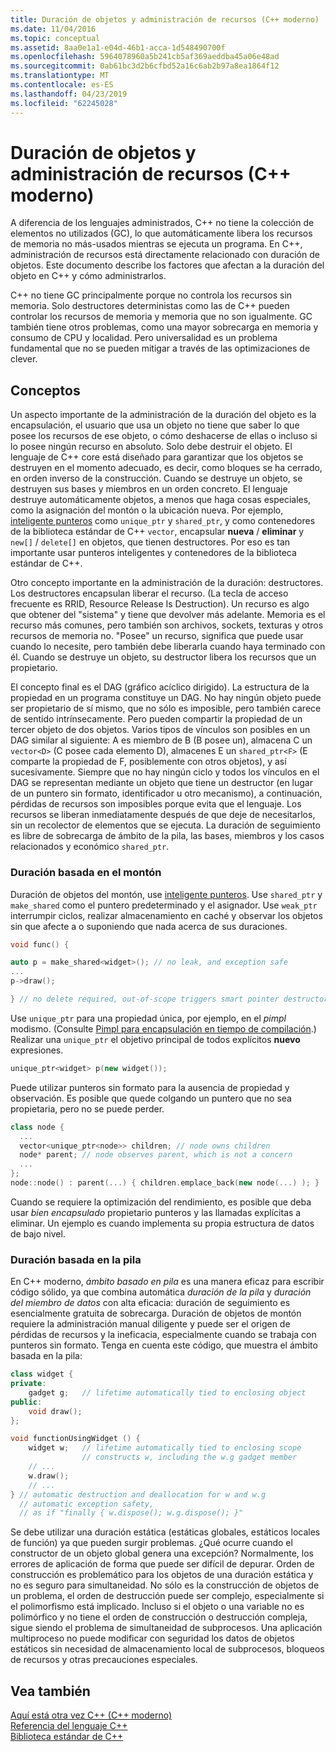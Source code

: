 ```yaml
---
title: Duración de objetos y administración de recursos (C++ moderno)
ms.date: 11/04/2016
ms.topic: conceptual
ms.assetid: 8aa0e1a1-e04d-46b1-acca-1d548490700f
ms.openlocfilehash: 5964078960a5b241cb5af369aeddba45a06e48ad
ms.sourcegitcommit: 0ab61bc3d2b6cfbd52a16c6ab2b97a8ea1864f12
ms.translationtype: MT
ms.contentlocale: es-ES
ms.lasthandoff: 04/23/2019
ms.locfileid: "62245028"
---
```

# <a name="object-lifetime-and-resource-management-modern-c"></a>Duración de objetos y administración de recursos (C++ moderno)

A diferencia de los lenguajes administrados, C++ no tiene la colección de elementos no utilizados (GC), lo que automáticamente libera los recursos de memoria no más-usados mientras se ejecuta un programa. En C++, administración de recursos está directamente relacionado con duración de objetos. Este documento describe los factores que afectan a la duración del objeto en C++ y cómo administrarlos.

C++ no tiene GC principalmente porque no controla los recursos sin memoria. Solo destructores deterministas como las de C++ pueden controlar los recursos de memoria y memoria que no son igualmente. GC también tiene otros problemas, como una mayor sobrecarga en memoria y consumo de CPU y localidad. Pero universalidad es un problema fundamental que no se pueden mitigar a través de las optimizaciones de clever.

## <a name="concepts"></a>Conceptos

Un aspecto importante de la administración de la duración del objeto es la encapsulación, el usuario que usa un objeto no tiene que saber lo que posee los recursos de ese objeto, o cómo deshacerse de ellas o incluso si lo posee ningún recurso en absoluto. Solo debe destruir el objeto. El lenguaje de C++ core está diseñado para garantizar que los objetos se destruyen en el momento adecuado, es decir, como bloques se ha cerrado, en orden inverso de la construcción. Cuando se destruye un objeto, se destruyen sus bases y miembros en un orden concreto.  El lenguaje destruye automáticamente objetos, a menos que haga cosas especiales, como la asignación del montón o la ubicación nueva.  Por ejemplo, [inteligente punteros](../cpp/smart-pointers-modern-cpp.md) como `unique_ptr` y `shared_ptr`, y como contenedores de la biblioteca estándar de C++ `vector`, encapsular **nueva** /  **eliminar** y `new[]` / `delete[]` en objetos, que tienen destructores. Por eso es tan importante usar punteros inteligentes y contenedores de la biblioteca estándar de C++.

Otro concepto importante en la administración de la duración: destructores. Los destructores encapsulan liberar el recurso.  (La tecla de acceso frecuente es RRID, Resource Release Is Destruction).  Un recurso es algo que obtener del "sistema" y tiene que devolver más adelante.  Memoria es el recurso más comunes, pero también son archivos, sockets, texturas y otros recursos de memoria no. "Posee" un recurso, significa que puede usar cuando lo necesite, pero también debe liberarla cuando haya terminado con él.  Cuando se destruye un objeto, su destructor libera los recursos que un propietario.

El concepto final es el DAG (gráfico acíclico dirigido).  La estructura de la propiedad en un programa constituye un DAG. No hay ningún objeto puede ser propietario de sí mismo, que no sólo es imposible, pero también carece de sentido intrínsecamente. Pero pueden compartir la propiedad de un tercer objeto de dos objetos.  Varios tipos de vínculos son posibles en un DAG similar al siguiente: A es miembro de B (B posee un), almacena C un `vector<D>` (C posee cada elemento D), almacenes E un `shared_ptr<F>` (E comparte la propiedad de F, posiblemente con otros objetos), y así sucesivamente.  Siempre que no hay ningún ciclo y todos los vínculos en el DAG se representan mediante un objeto que tiene un destructor (en lugar de un puntero sin formato, identificador u otro mecanismo), a continuación, pérdidas de recursos son imposibles porque evita que el lenguaje. Los recursos se liberan inmediatamente después de que deje de necesitarlos, sin un recolector de elementos que se ejecuta. La duración de seguimiento es libre de sobrecarga de ámbito de la pila, las bases, miembros y los casos relacionados y económico `shared_ptr`.

### <a name="heap-based-lifetime"></a>Duración basada en el montón

Duración de objetos del montón, use [inteligente punteros](../cpp/smart-pointers-modern-cpp.md). Use `shared_ptr` y `make_shared` como el puntero predeterminado y el asignador. Use `weak_ptr` interrumpir ciclos, realizar almacenamiento en caché y observar los objetos sin que afecte a o suponiendo que nada acerca de sus duraciones.

```cpp
void func() {

auto p = make_shared<widget>(); // no leak, and exception safe
...
p->draw();

} // no delete required, out-of-scope triggers smart pointer destructor
```

Use `unique_ptr` para una propiedad única, por ejemplo, en el *pimpl* modismo. (Consulte [Pimpl para encapsulación en tiempo de compilación](../cpp/pimpl-for-compile-time-encapsulation-modern-cpp.md).) Realizar una `unique_ptr` el objetivo principal de todos explícitos **nuevo** expresiones.

```cpp
unique_ptr<widget> p(new widget());
```

Puede utilizar punteros sin formato para la ausencia de propiedad y observación. Es posible que quede colgando un puntero que no sea propietaria, pero no se puede perder.

```cpp
class node {
  ...
  vector<unique_ptr<node>> children; // node owns children
  node* parent; // node observes parent, which is not a concern
  ...
};
node::node() : parent(...) { children.emplace_back(new node(...) ); }
```

Cuando se requiere la optimización del rendimiento, es posible que deba usar *bien encapsulado* propietario punteros y las llamadas explícitas a eliminar. Un ejemplo es cuando implementa su propia estructura de datos de bajo nivel.

### <a name="stack-based-lifetime"></a>Duración basada en la pila

En C++ moderno, *ámbito basado en pila* es una manera eficaz para escribir código sólido, ya que combina automática *duración de la pila* y *duración del miembro de datos* con alta eficacia: duración de seguimiento es esencialmente gratuita de sobrecarga. Duración de objetos de montón requiere la administración manual diligente y puede ser el origen de pérdidas de recursos y la ineficacia, especialmente cuando se trabaja con punteros sin formato. Tenga en cuenta este código, que muestra el ámbito basada en la pila:

```cpp
class widget {
private:
    gadget g;   // lifetime automatically tied to enclosing object
public:
    void draw();
};

void functionUsingWidget () {
    widget w;   // lifetime automatically tied to enclosing scope
                // constructs w, including the w.g gadget member
    // ...
    w.draw();
    // ...
} // automatic destruction and deallocation for w and w.g
  // automatic exception safety,
  // as if "finally { w.dispose(); w.g.dispose(); }"
```

Se debe utilizar una duración estática (estáticas globales, estáticos locales de función) ya que pueden surgir problemas. ¿Qué ocurre cuando el constructor de un objeto global genera una excepción? Normalmente, los errores de aplicación de forma que puede ser difícil de depurar. Orden de construcción es problemático para los objetos de una duración estática y no es seguro para simultaneidad. No sólo es la construcción de objetos de un problema, el orden de destrucción puede ser complejo, especialmente si el polimorfismo está implicado. Incluso si el objeto o una variable no es polimórfico y no tiene el orden de construcción o destrucción compleja, sigue siendo el problema de simultaneidad de subprocesos. Una aplicación multiproceso no puede modificar con seguridad los datos de objetos estáticos sin necesidad de almacenamiento local de subprocesos, bloqueos de recursos y otras precauciones especiales.

## <a name="see-also"></a>Vea también

[Aquí está otra vez C++ (C++ moderno)](../cpp/welcome-back-to-cpp-modern-cpp.md)<br/>
[Referencia del lenguaje C++](../cpp/cpp-language-reference.md)<br/>
[Biblioteca estándar de C++](../standard-library/cpp-standard-library-reference.md)
